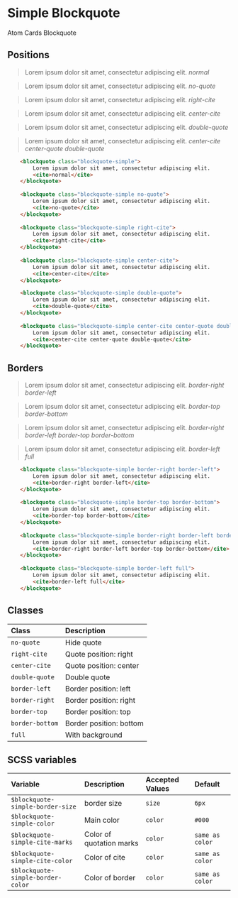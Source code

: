 # Simple Blockquote 
<Badge type="tip">Atom</Badge> <Badge type="info">Cards</Badge> <Badge type="info">Blockquote</Badge>

## Positions

<div class="dev-section">
    <blockquote class="blockquote-simple">
        Lorem ipsum dolor sit amet, consectetur adipiscing elit.
        <cite>normal</cite>
    </blockquote>
    <blockquote class="blockquote-simple no-quote">
        Lorem ipsum dolor sit amet, consectetur adipiscing elit.
        <cite>no-quote</cite>
    </blockquote>
    <blockquote class="blockquote-simple right-cite">
        Lorem ipsum dolor sit amet, consectetur adipiscing elit.
        <cite>right-cite</cite>
    </blockquote>
    <blockquote class="blockquote-simple center-cite">
        Lorem ipsum dolor sit amet, consectetur adipiscing elit.
        <cite>center-cite</cite>
    </blockquote>
    <blockquote class="blockquote-simple double-quote">
        Lorem ipsum dolor sit amet, consectetur adipiscing elit.
        <cite>double-quote</cite>
    </blockquote>
    <blockquote class="blockquote-simple center-cite center-quote double-quote">
        Lorem ipsum dolor sit amet, consectetur adipiscing elit.
        <cite>center-cite center-quote double-quote</cite>
    </blockquote>
</div>

```html
    <blockquote class="blockquote-simple">
        Lorem ipsum dolor sit amet, consectetur adipiscing elit.
        <cite>normal</cite>
    </blockquote>
    
    <blockquote class="blockquote-simple no-quote">
        Lorem ipsum dolor sit amet, consectetur adipiscing elit.
        <cite>no-quote</cite>
    </blockquote>
    
    <blockquote class="blockquote-simple right-cite">
        Lorem ipsum dolor sit amet, consectetur adipiscing elit.
        <cite>right-cite</cite>
    </blockquote>
    
    <blockquote class="blockquote-simple center-cite">
        Lorem ipsum dolor sit amet, consectetur adipiscing elit.
        <cite>center-cite</cite>
    </blockquote>

    <blockquote class="blockquote-simple double-quote">
        Lorem ipsum dolor sit amet, consectetur adipiscing elit.
        <cite>double-quote</cite>
    </blockquote>
    
    <blockquote class="blockquote-simple center-cite center-quote double-quote">
        Lorem ipsum dolor sit amet, consectetur adipiscing elit.
        <cite>center-cite center-quote double-quote</cite>
    </blockquote>
```

## Borders

<div class="dev-section">
    <blockquote class="blockquote-simple border-right border-left">
        Lorem ipsum dolor sit amet, consectetur adipiscing elit.
        <cite>border-right border-left</cite>
    </blockquote>
    <blockquote class="blockquote-simple border-top border-bottom">
        Lorem ipsum dolor sit amet, consectetur adipiscing elit.
        <cite>border-top border-bottom</cite>
    </blockquote>
    <blockquote class="blockquote-simple border-right border-left border-top border-bottom">
        Lorem ipsum dolor sit amet, consectetur adipiscing elit.
        <cite>border-right border-left border-top border-bottom</cite>
    </blockquote>
    <blockquote class="blockquote-simple border-left full">
        Lorem ipsum dolor sit amet, consectetur adipiscing elit.
        <cite>border-left full</cite>
    </blockquote>
</div>

```html    
    <blockquote class="blockquote-simple border-right border-left">
        Lorem ipsum dolor sit amet, consectetur adipiscing elit.
        <cite>border-right border-left</cite>
    </blockquote>
    
    <blockquote class="blockquote-simple border-top border-bottom">
        Lorem ipsum dolor sit amet, consectetur adipiscing elit.
        <cite>border-top border-bottom</cite>
    </blockquote>
    
    <blockquote class="blockquote-simple border-right border-left border-top border-bottom">
        Lorem ipsum dolor sit amet, consectetur adipiscing elit.
        <cite>border-right border-left border-top border-bottom</cite>
    </blockquote>
    
    <blockquote class="blockquote-simple border-left full">
        Lorem ipsum dolor sit amet, consectetur adipiscing elit.
        <cite>border-left full</cite>
    </blockquote>
```

## Classes

| Class           | Description             |
|:----------------|:------------------------|
| `no-quote`      | Hide quote              |
| `right-cite`    | Quote position: right   |
| `center-cite`   | Quote position: center  |
| `double-quote`  | Double quote            |
| `border-left`   | Border position: left   |
| `border-right`  | Border position: right  |
| `border-top`    | Border position: top    |
| `border-bottom` | Border position: bottom |
| `full`          | With background         |

## SCSS variables

| Variable                          | Description              | Accepted Values | Default         |
|:----------------------------------|:-------------------------|:----------------|:----------------|
| `$blockquote-simple-border-size`  | border size              | `size`          | `6px`           |
| `$blockquote-simple-color`        | Main color               | `color`         | `#000`          |
| `$blockquote-simple-cite-marks`   | Color of quotation marks | `color`         | `same as color` |
| `$blockquote-simple-cite-color`   | Color of cite            | `color`         | `same as color` |
| `$blockquote-simple-border-color` | Color of border          | `color`         | `same as color` |

<style lang="scss">
@import "../../theme.scss";

$blockquote-simple-color: $primary-color;
$blockquote-simple-cite-color: $secondary-color;

@import "components/atoms/cards/BlockquoteSimple.scss";
</style>